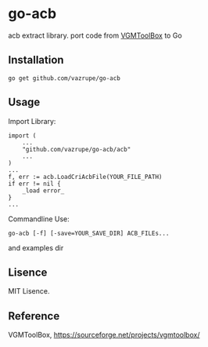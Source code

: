 go-acb
======
acb extract library. port code from [VGMToolBox](https://sourceforge.net/projects/vgmtoolbox/) to Go

Installation
------------

    go get github.com/vazrupe/go-acb

Usage
-----
Import Library: 

    import (
        ...
        "github.com/vazrupe/go-acb/acb"
        ...
    )
    ...
    f, err := acb.LoadCriAcbFile(YOUR_FILE_PATH)
    if err != nil {
        _load error_
    }
    ...

Commandline Use:

    go-acb [-f] [-save=YOUR_SAVE_DIR] ACB_FILEs...

and examples dir

Lisence
-------
MIT Lisence.

Reference
---------
VGMToolBox, https://sourceforge.net/projects/vgmtoolbox/
